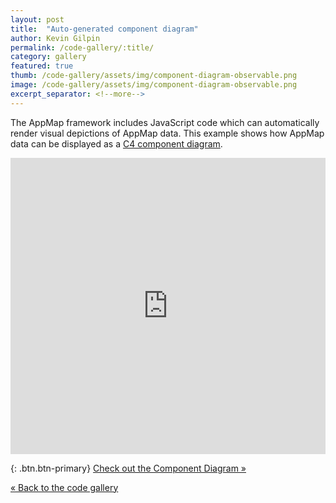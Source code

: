 ```yaml
---
layout: post
title:  "Auto-generated component diagram"
author: Kevin Gilpin
permalink: /code-gallery/:title/
category: gallery
featured: true
thumb: /code-gallery/assets/img/component-diagram-observable.png
image: /code-gallery/assets/img/component-diagram-observable.png
excerpt_separator: <!--more-->
---
```


The AppMap framework includes JavaScript code which can automatically render 
visual depictions of AppMap data. This example shows how AppMap data can be
displayed as a [C4 component diagram](https://c4model.com/#ComponentDiagram).

<!--more-->

<iframe width="100%" height="474" frameborder="0"
  src="https://observablehq.com/embed/@kgilpin/appmap-component-diagram?cell=diagramContainer&cell=stylesheet"></iframe>

{: .btn.btn-primary}
[Check out the Component Diagram &raquo;](https://observablehq.com/@kgilpin/appmap-component-diagram)

[&laquo; Back to the code gallery](/code-gallery)
